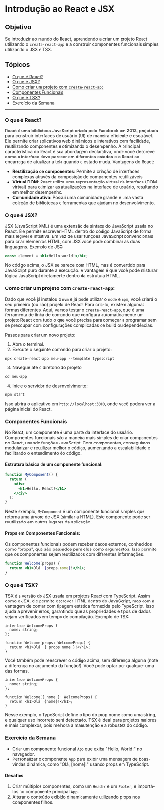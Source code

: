 # Introdução ao React e JSX

## Objetivo
Se introduzir ao mundo do React, aprendendo a criar um projeto React utilizando o `create-react-app` e a construir componentes funcionais simples utilizando o JSX e TSX.

## Tópicos
- [O que é React?](#o-que-é-react)
- [O que é JSX?](#o-que-é-jsx)
- [Como criar um projeto com `create-react-app`](#como-criar-um-projeto-com-create-react-app)
- [Componentes Funcionais](#componentes-funcionais)
- [O que é TSX?](#o-que-é-tsx)
- [Exercício da Semana](#exercício-da-semana)
---

### O que é React?
React é uma biblioteca JavaScript criada pelo Facebook em 2013, projetada para construir interfaces de usuário (UI) de maneira eficiente e escalável. Ele permite criar aplicativos web dinâmicos e interativos com facilidade, reutilizando componentes e otimizando o desempenho. A principal característica do React é sua abordagem declarativa, onde você descreve como a interface deve parecer em diferentes estados e o React se encarrega de atualizar a tela quando o estado muda.
Vantagens do React:
- **Reutilização de componentes**: Permite a criação de interfaces complexas através da composição de componentes reutilizáveis.
- **Virtual DOM**: React utiliza uma representação virtual da interface (DOM virtual) para otimizar as atualizações na interface de usuário, resultando em melhor desempenho.
- **Comunidade ativa**: Possui uma comunidade grande e uma vasta coleção de bibliotecas e ferramentas que ajudam no desenvolvimento.

### O que é JSX?
JSX (JavaScript XML) é uma extensão de sintaxe do JavaScript usada no React. Ele permite escrever HTML dentro do código JavaScript de forma mais legível e intuitiva. Em vez de usar funções JavaScript convencionais para criar elementos HTML, com JSX você pode combinar as duas linguagens.
Exemplo de JSX:
```jsx
const element = <h1>Hello world!</h1>;
```
No código acima, o JSX se parece com HTML, mas é convertido para JavaScript puro durante a execução. A vantagem é que você pode misturar lógica JavaScript diretamente dentro da estrutura HTML.

### Como criar um projeto com `create-react-app`:

Dado que você já instalou o `nvm` e já pode utilizar o `node` e `npm`, você criará o seu primeiro (ou não) projeto de React! Para criá-lo, existem algumas formas diferentes. Aqui, vamos testar o `create-react-app`, que é uma ferramenta de linha de comando que configura automaticamente um projeto React com tudo o que você precisa para começar a programar sem se preocupar com configurações complicadas de build ou dependências.

Passos para criar um novo projeto:
1. Abra o terminal.
2. Execute o seguinte comando para criar o projeto:
```
npx create-react-app meu-app --template typescript
```
3. Navegue até o diretório do projeto:
```
cd meu-app
```
4. Inicie o servidor de desenvolvimento:
```
npm start
```

Isso abrirá o aplicativo em `http://localhost:3000`, onde você poderá ver a página inicial do React.

### Componentes Funcionais
No React, um componente é uma parte da interface do usuário. Componentes funcionais são a maneira mais simples de criar componentes no React, usando funções JavaScript. Com componentes, conseguimos modularizar e reutilizar melhor o código, aumentando a escalabilidade e facilitando o entendimento do código.

#### Estrutura básica de um componente funcional:
```jsx
function MyComponent() {
  return (
    <div>
      <h1>Hello, React!</h1>
    </div>
  );
}
```
Neste exemplo, `MyComponent` é um componente funcional simples que retorna uma árvore de JSX (similar a HTML). Este componente pode ser reutilizado em outros lugares da aplicação.

#### Props em Componentes Funcionais:
Os componentes funcionais podem receber dados externos, conhecidos como "props", que são passados para eles como argumentos. Isso permite que os componentes sejam reutilizados com diferentes informações.
```jsx
function Welcome(props) {
  return <h1>Olá, {props.nome}!</h1>;
}
```

### O que é TSX?
TSX é a versão do JSX usada em projetos React com TypeScript. Assim como o JSX, ele permite escrever HTML dentro do JavaScript, mas com a vantagem de contar com tipagem estática fornecida pelo TypeScript. Isso ajuda a prevenir erros, garantindo que as propriedades e tipos de dados sejam verificados em tempo de compilação.
Exemplo de TSX:
```tsx
interface WelcomeProps {
  nome: string;
};

function Welcome(props: WelcomeProps) {
  return <h1>Olá, { props.nome }!</h1>;
}
```
Você também pode reescrever o código acima, sem diferença alguma (note a diferença no argumento da função!). Você pode optar por qualquer uma das formas.

```tsx
interface WelcomeProps {
  nome: string;
};

function Welcome({ nome }: WelcomeProps) {
  return <h1>Olá, {nome}!</h1>;
}
```
Nesse exemplo, o TypeScript define o tipo do prop nome como uma string, e qualquer uso incorreto será detectado. TSX é ideal para projetos maiores e mais complexos, pois melhora a manutenção e a robustez do código.

### Exercício da Semana
- Criar um componente funcional `App` que exiba "Hello, World!" no navegador.
- Personalizar o componente `App` para exibir uma mensagem de boas-vindas dinâmica, como "Olá, [nome]!" usando props em TypeScript.

#### Desafios
1. Criar múltiplos componentes, como um `Header` e um `Footer`, e importá-los no componente principal `App`.
2. Alterar o conteúdo exibido dinamicamente utilizando props nos componentes filhos.

